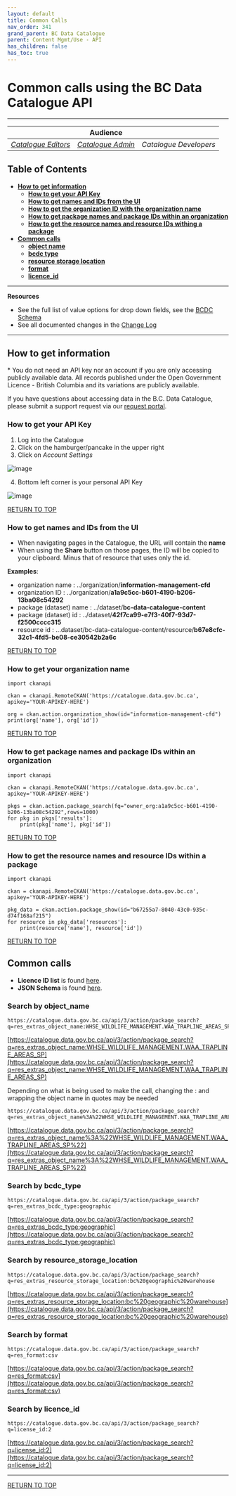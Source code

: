 ```yaml
---
layout: default
title: Common Calls
nav_order: 341
grand_parent: BC Data Catalogue
parent: Content Mgmt/Use - API
has_children: false
has_toc: true
---
```


# **Common calls using the BC Data Catalogue API**

-------------

||**Audience** | |
|:---:|:---:|:---:|
| [*Catalogue Editors*](../glossary.html#metadata_editor) | [*Catalogue Admin*](../glossary.html#metadata_admin) | *Catalogue Developers* |

## Table of Contents
+ [**How to get information**](#how-to-get-information)
    + [**How to get your API Key**](#how-to-get-your-api-key)
    + [**How to get names and IDs from the UI**](#how-to-get-names-and-ids-from-the-ui)
    + [**How to get the organization ID with the organization name**](#how-to-get-the-organization-id-with-the-organization-name)
    + [**How to get package names and package IDs within an organization**](#how-to-get-package-names-and-package-ids-within-an-organization)
    + [**How to get the resource names and resource IDs withing a package**](#how-to-get-the-resource-names-and-resource-ids-withing-a-package)
+ [**Common calls**](#common-calls)
    + [**object name**](#object_name)
    + [**bcdc type**](#bcdc_type)
    + [**resource storage location**](#resource_storage_location)
    + [**format**](#format)
    + [**licence_id**](#licence_id)

-----------------------
**Resources**
+ See the full list of value options for drop down fields, see the [BCDC Schema](https://catalogue.data.gov.bc.ca/api/3/action/scheming_dataset_schema_show?type=bcdc_dataset)
+ See all documented changes in the [Change Log](https://github.com/bcgov/ckan-ui/blob/master/pages/beta_schema_changes.md#application-resource-level-changes)

-----------------------
## How to get information

\* You do not need an API key nor an account if you are only accessing publicly available data. All records published under the Open Government Licence - British Columbia and its variations are publicly available.

If you have questions about accessing data in the B.C. Data Catalogue, please submit a support request via our [request portal](https://dpdd.atlassian.net/servicedesk/customer/portal/1).

### How to get your API Key

1. Log into the Catalogue
1. Click on the hamburger/pancake in the upper right
1. Click on *Account Settings*

![image](images/account_settings_api_key_1.png)

4. Bottom left corner is your personal API Key

![image](images/account_settings_api_key_2.png)

[RETURN TO TOP][1]

### How to get names and IDs from the UI

+ When navigating pages in the Catalogue, the URL will contain the **name**
+ When using the **Share** button on those pages, the ID will be copied to your clipboard. Minus that of resource that uses only the id.

**Examples**:
 + organization name : ../organization/**information-management-cfd**
 + organization ID : ../organization/**a1a9c5cc-b601-4190-b206-13ba08c54292**
 + package (dataset) name : ../dataset/**bc-data-catalogue-content**
 + package (dataset) id : ../dataset/**42f7ca99-e7f3-40f7-93d7-f2500cccc315**
 + resource id : ...dataset/bc-data-catalogue-content/resource/**b67e8cfc-32c1-4fd5-be08-ce30542b2a6c**

 [RETURN TO TOP][1]

### How to get your organization name

```
import ckanapi

ckan = ckanapi.RemoteCKAN('https://catalogue.data.gov.bc.ca', apikey='YOUR-APIKEY-HERE')

org = ckan.action.organization_show(id="information-management-cfd")
print(org['name'], org['id'])
```

[RETURN TO TOP][1]

### How to get package names and package IDs within an organization
```
import ckanapi

ckan = ckanapi.RemoteCKAN('https://catalogue.data.gov.bc.ca', apikey='YOUR-APIKEY-HERE')

pkgs = ckan.action.package_search(fq="owner_org:a1a9c5cc-b601-4190-b206-13ba08c54292",rows=1000)
for pkg in pkgs['results']:
    print(pkg['name'], pkg['id'])

```

[RETURN TO TOP][1]

### How to get the resource names and resource IDs within a package
```
import ckanapi

ckan = ckanapi.RemoteCKAN('https://catalogue.data.gov.bc.ca', apikey='YOUR-APIKEY-HERE')

pkg_data = ckan.action.package_show(id="b67255a7-8040-43c0-935c-d74f168af215")
for resource in pkg_data['resources']:
    print(resource['name'], resource['id'])
```

[RETURN TO TOP][1]

## Common calls

+ **Licence ID list** is found [here](https://licenses-bcdc.data.gov.bc.ca/bcdc_licenses.json).
+ **JSON Schema** is found [here](https://catalogue.data.gov.bc.ca/api/3/action/scheming_dataset_schema_show?type=bcdc_dataset).

### Search by object_name

```
https://catalogue.data.gov.bc.ca/api/3/action/package_search?q=res_extras_object_name:WHSE_WILDLIFE_MANAGEMENT.WAA_TRAPLINE_AREAS_SP
```

[https://catalogue.data.gov.bc.ca/api/3/action/package_search?q=res_extras_object_name:WHSE_WILDLIFE_MANAGEMENT.WAA_TRAPLINE_AREAS_SP](https://catalogue.data.gov.bc.ca/api/3/action/package_search?q=res_extras_object_name:WHSE_WILDLIFE_MANAGEMENT.WAA_TRAPLINE_AREAS_SP)

Depending on what is being used to make the call, changing the : and wrapping the object name in quotes may be needed

```
https://catalogue.data.gov.bc.ca/api/3/action/package_search?q=res_extras_object_name%3A%22WHSE_WILDLIFE_MANAGEMENT.WAA_TRAPLINE_AREAS_SP%22
```

[https://catalogue.data.gov.bc.ca/api/3/action/package_search?q=res_extras_object_name%3A%22WHSE_WILDLIFE_MANAGEMENT.WAA_TRAPLINE_AREAS_SP%22](https://catalogue.data.gov.bc.ca/api/3/action/package_search?q=res_extras_object_name%3A%22WHSE_WILDLIFE_MANAGEMENT.WAA_TRAPLINE_AREAS_SP%22)


### Search by bcdc_type

```
https://catalogue.data.gov.bc.ca/api/3/action/package_search?q=res_extras_bcdc_type:geographic
```

[https://catalogue.data.gov.bc.ca/api/3/action/package_search?q=res_extras_bcdc_type:geographic](https://catalogue.data.gov.bc.ca/api/3/action/package_search?q=res_extras_bcdc_type:geographic)

### Search by resource_storage_location

```
https://catalogue.data.gov.bc.ca/api/3/action/package_search?q=res_extras_resource_storage_location:bc%20geographic%20warehouse
```

[https://catalogue.data.gov.bc.ca/api/3/action/package_search?q=res_extras_resource_storage_location:bc%20geographic%20warehouse](https://catalogue.data.gov.bc.ca/api/3/action/package_search?q=res_extras_resource_storage_location:bc%20geographic%20warehouse)

### Search by format

```
https://catalogue.data.gov.bc.ca/api/3/action/package_search?q=res_format:csv
```

[https://catalogue.data.gov.bc.ca/api/3/action/package_search?q=res_format:csv](https://catalogue.data.gov.bc.ca/api/3/action/package_search?q=res_format:csv)

### Search by licence_id

```
https://catalogue.data.gov.bc.ca/api/3/action/package_search?q=license_id:2
```

[https://catalogue.data.gov.bc.ca/api/3/action/package_search?q=license_id:2](https://catalogue.data.gov.bc.ca/api/3/action/package_search?q=license_id:2)


-------------------------------------------------------
[RETURN TO TOP][1]

[1]: #Common-calls-using-the-BC-Data-Catalogue-API